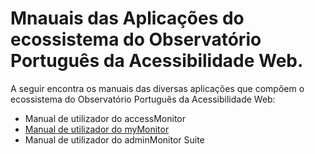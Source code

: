 # Mnauais das Aplicações do ecossistema do Observatório Português da Acessibilidade Web.

A seguir encontra os manuais das diversas aplicações que compõem o ecossistema do Observatório Português da Acessibilidade Web:

- Manual de utilizador do accessMonitor
- [Manual de utilizador do myMonitor](mymonitor/index.md)
- Manual de utilizador do adminMonitor Suite
